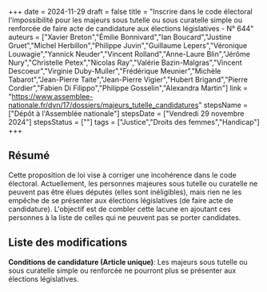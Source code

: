 +++
date = 2024-11-29
draft = false
title = "Inscrire dans le code électoral l'impossibilité pour les majeurs sous tutelle ou sous curatelle simple ou renforcée de faire acte de candidature aux élections législatives - N° 644"
auteurs = ["Xavier Breton","Émilie Bonnivard","Ian Boucard","Justine Gruet","Michel Herbillon","Philippe Juvin","Guillaume Lepers","Véronique Louwagie","Yannick Neuder","Vincent Rolland","Anne-Laure Blin","Jérôme Nury","Christelle Petex","Nicolas Ray","Valérie Bazin-Malgras","Vincent Descoeur","Virginie Duby-Muller","Frédérique Meunier","Michèle Tabarot","Jean-Pierre Taite","Jean-Pierre Vigier","Hubert Brigand","Pierre Cordier","Fabien Di Filippo","Philippe Gosselin","Alexandra Martin"]
link = "https://www.assemblee-nationale.fr/dyn/17/dossiers/majeurs_tutelle_candidatures"
stepsName = ["Dépôt à l'Assemblée nationale"]
stepsDate = ["Vendredi 29 novembre 2024"]
stepsStatus = [""]
tags = ["Justice","Droits des femmes","Handicap"]
+++

## Résumé

Cette proposition de loi vise à corriger une incohérence dans le code électoral. Actuellement, les personnes majeures sous tutelle ou curatelle ne peuvent pas être élues députés (elles sont inéligibles), mais rien ne les empêche de se présenter aux élections législatives (de faire acte de candidature). L'objectif est de combler cette lacune en ajoutant ces personnes à la liste de celles qui ne peuvent pas se porter candidates.

## Liste des modifications

**Conditions de candidature (Article unique)**: Les majeurs sous tutelle ou sous curatelle simple ou renforcée ne pourront plus se présenter aux élections législatives.
